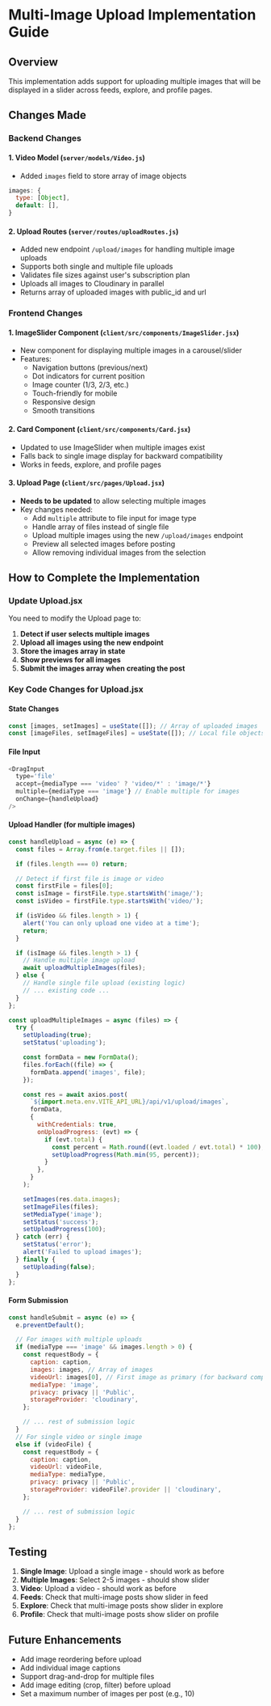 # Multi-Image Upload Implementation Guide

## Overview

This implementation adds support for uploading multiple images that will be displayed in a slider across feeds, explore, and profile pages.

## Changes Made

### Backend Changes

#### 1. Video Model (`server/models/Video.js`)

- Added `images` field to store array of image objects

```javascript
images: {
  type: [Object],
  default: [],
}
```

#### 2. Upload Routes (`server/routes/uploadRoutes.js`)

- Added new endpoint `/upload/images` for handling multiple image uploads
- Supports both single and multiple file uploads
- Validates file sizes against user's subscription plan
- Uploads all images to Cloudinary in parallel
- Returns array of uploaded images with public_id and url

### Frontend Changes

#### 1. ImageSlider Component (`client/src/components/ImageSlider.jsx`)

- New component for displaying multiple images in a carousel/slider
- Features:
  - Navigation buttons (previous/next)
  - Dot indicators for current position
  - Image counter (1/3, 2/3, etc.)
  - Touch-friendly for mobile
  - Responsive design
  - Smooth transitions

#### 2. Card Component (`client/src/components/Card.jsx`)

- Updated to use ImageSlider when multiple images exist
- Falls back to single image display for backward compatibility
- Works in feeds, explore, and profile pages

#### 3. Upload Page (`client/src/pages/Upload.jsx`)

- **Needs to be updated** to allow selecting multiple images
- Key changes needed:
  - Add `multiple` attribute to file input for image type
  - Handle array of files instead of single file
  - Upload multiple images using the new `/upload/images` endpoint
  - Preview all selected images before posting
  - Allow removing individual images from the selection

## How to Complete the Implementation

### Update Upload.jsx

You need to modify the Upload page to:

1. **Detect if user selects multiple images**
2. **Upload all images using the new endpoint**
3. **Store the images array in state**
4. **Show previews for all images**
5. **Submit the images array when creating the post**

### Key Code Changes for Upload.jsx

#### State Changes

```javascript
const [images, setImages] = useState([]); // Array of uploaded images
const [imageFiles, setImageFiles] = useState([]); // Local file objects for preview
```

#### File Input

```javascript
<DragInput
  type='file'
  accept={mediaType === 'video' ? 'video/*' : 'image/*'}
  multiple={mediaType === 'image'} // Enable multiple for images
  onChange={handleUpload}
/>
```

#### Upload Handler (for multiple images)

```javascript
const handleUpload = async (e) => {
  const files = Array.from(e.target.files || []);

  if (files.length === 0) return;

  // Detect if first file is image or video
  const firstFile = files[0];
  const isImage = firstFile.type.startsWith('image/');
  const isVideo = firstFile.type.startsWith('video/');

  if (isVideo && files.length > 1) {
    alert('You can only upload one video at a time');
    return;
  }

  if (isImage && files.length > 1) {
    // Handle multiple image upload
    await uploadMultipleImages(files);
  } else {
    // Handle single file upload (existing logic)
    // ... existing code ...
  }
};

const uploadMultipleImages = async (files) => {
  try {
    setUploading(true);
    setStatus('uploading');

    const formData = new FormData();
    files.forEach((file) => {
      formData.append('images', file);
    });

    const res = await axios.post(
      `${import.meta.env.VITE_API_URL}/api/v1/upload/images`,
      formData,
      {
        withCredentials: true,
        onUploadProgress: (evt) => {
          if (evt.total) {
            const percent = Math.round((evt.loaded / evt.total) * 100);
            setUploadProgress(Math.min(95, percent));
          }
        },
      }
    );

    setImages(res.data.images);
    setImageFiles(files);
    setMediaType('image');
    setStatus('success');
    setUploadProgress(100);
  } catch (err) {
    setStatus('error');
    alert('Failed to upload images');
  } finally {
    setUploading(false);
  }
};
```

#### Form Submission

```javascript
const handleSubmit = async (e) => {
  e.preventDefault();

  // For images with multiple uploads
  if (mediaType === 'image' && images.length > 0) {
    const requestBody = {
      caption: caption,
      images: images, // Array of images
      videoUrl: images[0], // First image as primary (for backward compatibility)
      mediaType: 'image',
      privacy: privacy || 'Public',
      storageProvider: 'cloudinary',
    };

    // ... rest of submission logic
  }
  // For single video or single image
  else if (videoFile) {
    const requestBody = {
      caption: caption,
      videoUrl: videoFile,
      mediaType: mediaType,
      privacy: privacy || 'Public',
      storageProvider: videoFile?.provider || 'cloudinary',
    };

    // ... rest of submission logic
  }
};
```

## Testing

1. **Single Image**: Upload a single image - should work as before
2. **Multiple Images**: Select 2-5 images - should show slider
3. **Video**: Upload a video - should work as before
4. **Feeds**: Check that multi-image posts show slider in feed
5. **Explore**: Check that multi-image posts show slider in explore
6. **Profile**: Check that multi-image posts show slider on profile

## Future Enhancements

- Add image reordering before upload
- Add individual image captions
- Support drag-and-drop for multiple files
- Add image editing (crop, filter) before upload
- Set a maximum number of images per post (e.g., 10)
